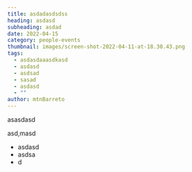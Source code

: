 ```yaml
---
title: asdadasdsdss
heading: asdasd
subheading: asdad
date: 2022-04-15
category: people-events
thumbnail: images/screen-shot-2022-04-11-at-18.30.43.png
tags:
  - asdasdaaasdkasd
  - asdasd
  - asdsad
  - sasad
  - asdasd
  - ""
author: mtnBarreto
---
```

asasdasd

asd,masd

* asdasd
* asdsa
* d